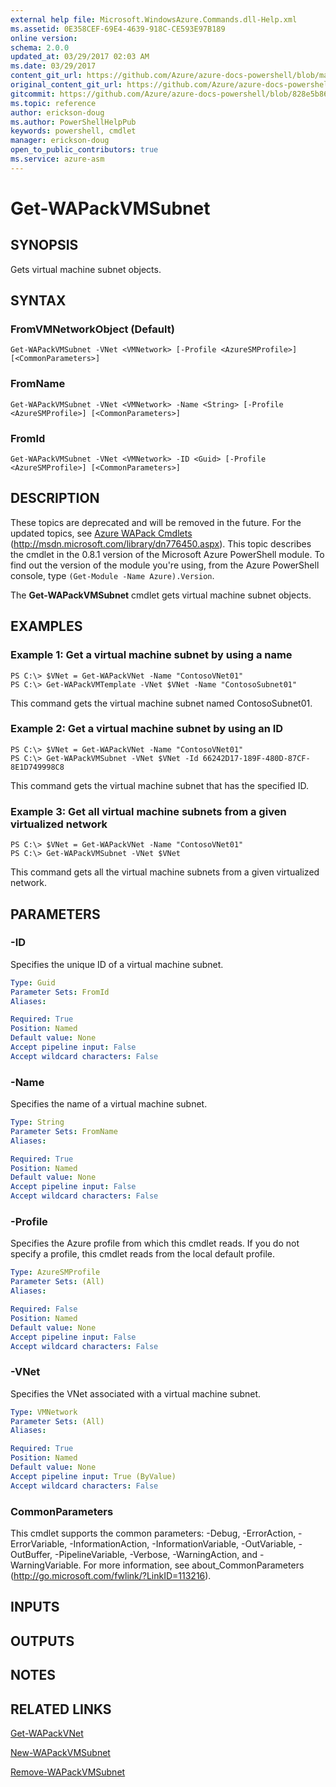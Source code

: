 ```yaml
---
external help file: Microsoft.WindowsAzure.Commands.dll-Help.xml
ms.assetid: 0E358CEF-69E4-4639-918C-CE593E97B189
online version:
schema: 2.0.0
updated_at: 03/29/2017 02:03 AM
ms.date: 03/29/2017
content_git_url: https://github.com/Azure/azure-docs-powershell/blob/master/azureps-cmdlets-docs/ServiceManagement/Azure/v3.7.0/Get-WAPackVMSubnet.md
original_content_git_url: https://github.com/Azure/azure-docs-powershell/blob/master/azureps-cmdlets-docs/ServiceManagement/Azure/v3.7.0/Get-WAPackVMSubnet.md
gitcommit: https://github.com/Azure/azure-docs-powershell/blob/828e5b8648af6bdf3119ffe0cd409647f00de183
ms.topic: reference
author: erickson-doug
ms.author: PowerShellHelpPub
keywords: powershell, cmdlet
manager: erickson-doug
open_to_public_contributors: true
ms.service: azure-asm
---
```


# Get-WAPackVMSubnet

## SYNOPSIS
Gets virtual machine subnet objects.

## SYNTAX

### FromVMNetworkObject (Default)
```
Get-WAPackVMSubnet -VNet <VMNetwork> [-Profile <AzureSMProfile>] [<CommonParameters>]
```

### FromName
```
Get-WAPackVMSubnet -VNet <VMNetwork> -Name <String> [-Profile <AzureSMProfile>] [<CommonParameters>]
```

### FromId
```
Get-WAPackVMSubnet -VNet <VMNetwork> -ID <Guid> [-Profile <AzureSMProfile>] [<CommonParameters>]
```

## DESCRIPTION
These topics are deprecated and will be removed in the future.
For the updated topics, see [Azure WAPack Cmdlets](http://msdn.microsoft.com/library/dn776450.aspx) (http://msdn.microsoft.com/library/dn776450.aspx).
This topic describes the cmdlet in the 0.8.1 version of the Microsoft Azure PowerShell module.
To find out the version of the module you're using, from the Azure PowerShell console, type `(Get-Module -Name Azure).Version`.

The **Get-WAPackVMSubnet** cmdlet gets virtual machine subnet objects.

## EXAMPLES

### Example 1: Get a virtual machine subnet by using a name
```
PS C:\> $VNet = Get-WAPackVNet -Name "ContosoVNet01"
PS C:\> Get-WAPackVMTemplate -VNet $VNet -Name "ContosoSubnet01"
```

This command gets the virtual machine subnet named ContosoSubnet01.

### Example 2: Get a virtual machine subnet by using an ID
```
PS C:\> $VNet = Get-WAPackVNet -Name "ContosoVNet01"
PS C:\> Get-WAPackVMSubnet -VNet $VNet -Id 66242D17-189F-480D-87CF-8E1D749998C8
```

This command gets the virtual machine subnet that has the specified ID.

### Example 3: Get all virtual machine subnets from a given virtualized network
```
PS C:\> $VNet = Get-WAPackVNet -Name "ContosoVNet01"
PS C:\> Get-WAPackVMSubnet -VNet $VNet
```

This command gets all the virtual machine subnets from a given virtualized network.

## PARAMETERS

### -ID
Specifies the unique ID of a virtual machine subnet.

```yaml
Type: Guid
Parameter Sets: FromId
Aliases: 

Required: True
Position: Named
Default value: None
Accept pipeline input: False
Accept wildcard characters: False
```

### -Name
Specifies the name of a virtual machine subnet.

```yaml
Type: String
Parameter Sets: FromName
Aliases: 

Required: True
Position: Named
Default value: None
Accept pipeline input: False
Accept wildcard characters: False
```

### -Profile
Specifies the Azure profile from which this cmdlet reads.
If you do not specify a profile, this cmdlet reads from the local default profile.

```yaml
Type: AzureSMProfile
Parameter Sets: (All)
Aliases: 

Required: False
Position: Named
Default value: None
Accept pipeline input: False
Accept wildcard characters: False
```

### -VNet
Specifies the VNet associated with a virtual machine subnet.

```yaml
Type: VMNetwork
Parameter Sets: (All)
Aliases: 

Required: True
Position: Named
Default value: None
Accept pipeline input: True (ByValue)
Accept wildcard characters: False
```

### CommonParameters
This cmdlet supports the common parameters: -Debug, -ErrorAction, -ErrorVariable, -InformationAction, -InformationVariable, -OutVariable, -OutBuffer, -PipelineVariable, -Verbose, -WarningAction, and -WarningVariable. For more information, see about_CommonParameters (http://go.microsoft.com/fwlink/?LinkID=113216).

## INPUTS

## OUTPUTS

## NOTES

## RELATED LINKS

[Get-WAPackVNet](./Get-WAPackVNet.md)

[New-WAPackVMSubnet](./New-WAPackVMSubnet.md)

[Remove-WAPackVMSubnet](./Remove-WAPackVMSubnet.md)


